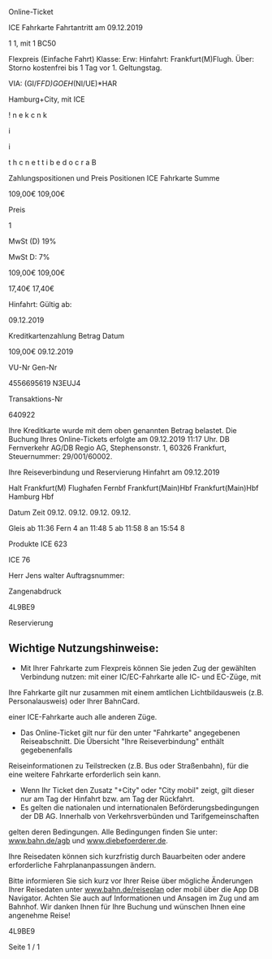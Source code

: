 Online-Ticket

ICE Fahrkarte
Fahrtantritt am 09.12.2019

1
1, mit 1 BC50

Flexpreis (Einfache Fahrt)
Klasse:
Erw:
Hinfahrt: Frankfurt(M)Flugh.
Über:
Storno kostenfrei bis 1 Tag vor 1. Geltungstag.

VIA: (GI/F*FD)*GOE*H*(NI/UE)*HAR

 Hamburg+City, mit ICE

!
n
e
k
c
n
k

i

i

t
h
c
n
e
t
t
i
b
e
d
o
c
r
a
B

Zahlungspositionen und Preis
Positionen
ICE Fahrkarte
Summe

109,00€
109,00€

Preis

1

MwSt (D) 19%

MwSt D: 7%

109,00€
109,00€

17,40€
17,40€

Hinfahrt:
Gültig ab:

09.12.2019

Kreditkartenzahlung
Betrag
Datum

109,00€
09.12.2019

VU-Nr
Gen-Nr

4556695619
N3EUJ4

Transaktions-Nr

640922

Ihre Kreditkarte wurde mit dem oben genannten Betrag belastet. Die Buchung Ihres
Online-Tickets erfolgte am 09.12.2019 11:17 Uhr. DB Fernverkehr AG/DB Regio AG,
Stephensonstr. 1, 60326 Frankfurt, Steuernummer: 29/001/60002.

Ihre Reiseverbindung und Reservierung Hinfahrt am 09.12.2019

Halt
Frankfurt(M) Flughafen Fernbf
Frankfurt(Main)Hbf
Frankfurt(Main)Hbf
Hamburg Hbf

Datum Zeit
09.12.
09.12.
09.12.
09.12.

Gleis
ab 11:36 Fern 4
an 11:48 5
ab 11:58 8
an 15:54 8

Produkte
ICE 623

ICE 76

Herr  Jens walter
Auftragsnummer:

Zangenabdruck

4L9BE9

Reservierung

Wichtige Nutzungshinweise:
-
- Mit Ihrer Fahrkarte zum Flexpreis können Sie jeden Zug der gewählten Verbindung nutzen: mit einer IC/EC-Fahrkarte alle IC- und EC-Züge, mit

Ihre Fahrkarte gilt nur zusammen mit einem amtlichen Lichtbildausweis (z.B. Personalausweis) oder Ihrer BahnCard.

einer ICE-Fahrkarte auch alle anderen Züge.

- Das Online-Ticket gilt nur für den unter "Fahrkarte" angegebenen Reiseabschnitt. Die Übersicht "Ihre Reiseverbindung" enthält gegebenenfalls

Reiseinformationen zu Teilstrecken (z.B. Bus oder Straßenbahn), für die eine weitere Fahrkarte erforderlich sein kann.
- Wenn Ihr Ticket den Zusatz "+City" oder "City mobil" zeigt, gilt dieser nur am Tag der Hinfahrt bzw. am Tag der Rückfahrt.
- Es gelten die nationalen und internationalen Beförderungsbedingungen der DB AG. Innerhalb von Verkehrsverbünden und Tarifgemeinschaften

gelten deren Bedingungen. Alle Bedingungen finden Sie unter: www.bahn.de/agb und www.diebefoerderer.de.

Ihre Reisedaten können sich kurzfristig durch Bauarbeiten oder andere erforderliche Fahrplananpassungen ändern.

Bitte informieren Sie sich kurz vor Ihrer Reise über mögliche Änderungen Ihrer Reisedaten unter www.bahn.de/reiseplan oder mobil über die
App DB Navigator. Achten Sie auch auf Informationen und Ansagen im Zug und am Bahnhof. Wir danken Ihnen für Ihre Buchung und wünschen
Ihnen eine angenehme Reise!

4L9BE9

Seite 1 / 1

